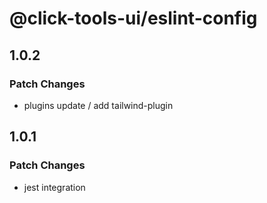 # @click-tools-ui/eslint-config

## 1.0.2

### Patch Changes

- plugins update / add tailwind-plugin

## 1.0.1

### Patch Changes

- jest integration
